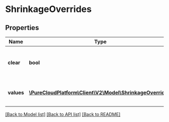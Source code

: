 # ShrinkageOverrides

## Properties
Name | Type | Description | Notes
------------ | ------------- | ------------- | -------------
**clear** | **bool** | Set true to clear the shrinkage interval overrides | [optional] 
**values** | [**\PureCloudPlatform\Client\V2\Model\ShrinkageOverride[]**](ShrinkageOverride.md) | List of interval shrinkage overrides | [optional] 

[[Back to Model list]](../README.md#documentation-for-models) [[Back to API list]](../README.md#documentation-for-api-endpoints) [[Back to README]](../README.md)


